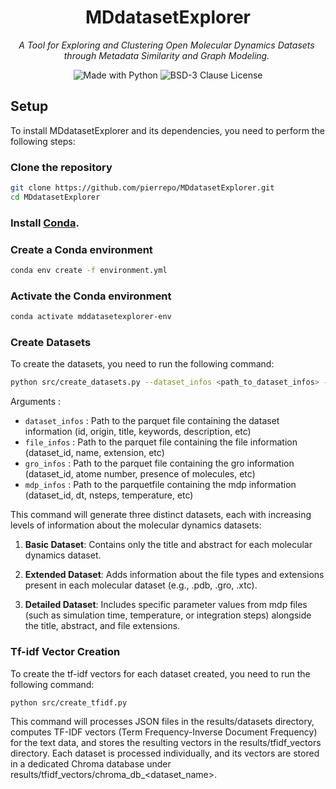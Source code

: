 
<h1 align="center">
  <img style="vertical-align:middle; width:70%; position:fixed;">
  MDdatasetExplorer
</h1>

<p align="center" style="width: 500px;">
  <i> A Tool for Exploring and Clustering Open Molecular Dynamics Datasets through Metadata Similarity and Graph Modeling.
  </i>
</p>

<p align="center">
    <img alt="Made with Python" src="https://img.shields.io/badge/Made%20with-Python-1f425f.svg?color=%23539fc9">
    <img alt="BSD-3 Clause License" src="https://img.shields.io/github/license/pierrepo/MDdatasetExplorer?style=flat&color=%23539fc9&link=https%3A%2F%2Fgithub.com%2Fpierrepo%2FMDdatasetExplorer%2Fblob%2Fmain%2FLICENSE">
</p>


## Setup

To install MDdatasetExplorer and its dependencies, you need to perform the following steps:

### Clone the repository

```bash
git clone https://github.com/pierrepo/MDdatasetExplorer.git
cd MDdatasetExplorer
```

### Install [Conda](https://docs.conda.io/projects/conda/en/latest/user-guide/install/index.html).

### Create a Conda environment

```bash
conda env create -f environment.yml
```

### Activate the Conda environment

```bash
conda activate mddatasetexplorer-env
```

### Create Datasets

To create the datasets, you need to run the following command:

```bash
python src/create_datasets.py --dataset_infos <path_to_dataset_infos> --file_infos <path_to_file_infos> --gro_infos <path_to_gro_infos> --mdp_infos <path_to_mdp_infos>
```

Arguments :
- `dataset_infos` : Path to the parquet file containing the dataset information (id, origin, title, keywords, description, etc)
- `file_infos` : Path to the parquet file containing the file information (dataset_id, name, extension, etc)
- `gro_infos` : Path to the parquet file containing the gro information (dataset_id, atome number, presence of molecules, etc)
- `mdp_infos` : Path to the parquetfile containing the mdp information (dataset_id, dt, nsteps, temperature, etc)

This command will generate three distinct datasets, each with increasing levels of information about the molecular dynamics datasets:

1. **Basic Dataset**: Contains only the title and abstract for each molecular dynamics dataset.

2. **Extended Dataset**: Adds information about the file types and extensions present in each molecular dataset (e.g., .pdb, .gro, .xtc).

3. **Detailed Dataset**: Includes specific parameter values from mdp files (such as simulation time, temperature, or integration steps) alongside the title, abstract, and file extensions. 


### Tf-idf Vector Creation

To create the tf-idf vectors for each dataset created, you need to run the following command:

```bash
python src/create_tfidf.py
```

This command will processes JSON files in the results/datasets directory, computes TF-IDF vectors (Term Frequency-Inverse Document Frequency) for the text data, and stores the resulting vectors in the results/tfidf_vectors directory. Each dataset is processed individually, and its vectors are stored in a dedicated Chroma database under results/tfidf_vectors/chroma_db_<dataset_name>.
